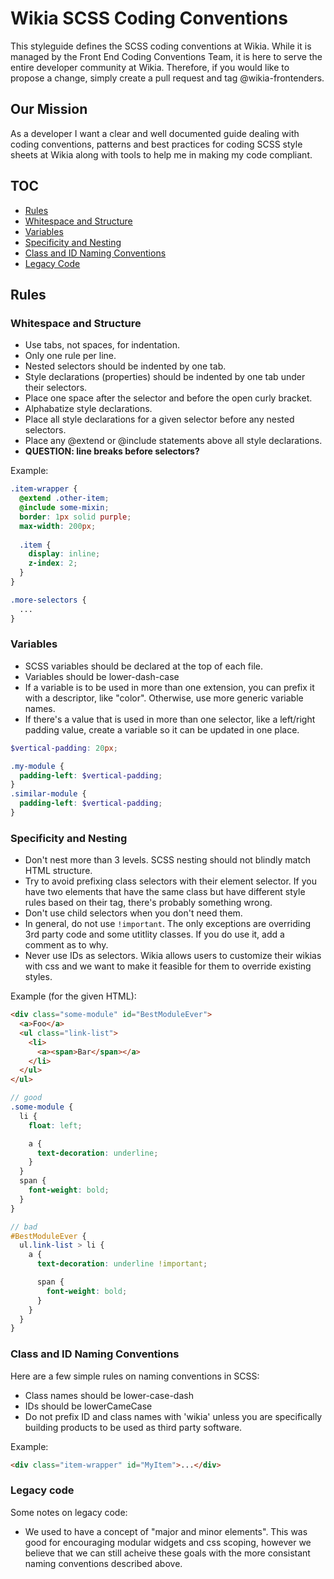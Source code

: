 # Wikia SCSS Coding Conventions

This styleguide defines the SCSS coding conventions at Wikia. While it is managed by the Front End Coding Conventions Team, it is here to serve the entire developer community at Wikia. Therefore, if you would like to propose a change, simply create a pull request and tag @wikia-frontenders.

## Our Mission

As a developer I want a clear and well documented guide dealing with coding conventions, patterns and best practices for coding SCSS style sheets at Wikia along with tools to help me in making my code compliant.

## TOC
* [Rules](#rules)
 * [Whitespace and Structure](#whitespace-and-structure)
 * [Variables](#variables)
 * [Specificity and Nesting](#specificity-and-nesting)
 * [Class and ID Naming Conventions](#class-and-id-naming-conventions)
* [Legacy Code](#legacy-code)

## Rules

### Whitespace and Structure

* Use tabs, not spaces, for indentation.
* Only one rule per line. 
* Nested selectors should be indented by one tab. 
* Style declarations (properties) should be indented by one tab under their selectors. 
* Place one space after the selector and before the open curly bracket.
* Alphabatize style declarations.
* Place all style declarations for a given selector before any nested selectors.
* Place any @extend or @include statements above all style declarations.
* **QUESTION: line breaks before selectors?**

Example:
```scss
.item-wrapper {
  @extend .other-item;
  @include some-mixin;
  border: 1px solid purple;
  max-width: 200px;
  
  .item {
    display: inline;
    z-index: 2;
  }
}

.more-selectors {
  ...
}
```

### Variables

* SCSS variables should be declared at the top of each file. 
* Variables should be lower-dash-case
* If a variable is to be used in more than one extension, you can prefix it with a descriptor, like "color". Otherwise, use more generic variable names.
* If there's a value that is used in more than one selector, like a left/right padding value, create a variable so it can be updated in one place.

```scss
$vertical-padding: 20px;

.my-module {
  padding-left: $vertical-padding;
}
.similar-module {
  padding-left: $vertical-padding;
}
```

### Specificity and Nesting

* Don't nest more than 3 levels. SCSS nesting should not blindly match HTML structure.
* Try to avoid prefixing class selectors with their element selector. If you have two elements that have the same class but have different style rules based on their tag, there's probably something wrong.
* Don't use child selectors when you don't need them.  
* In general, do not use ```!important```. The only exceptions are overriding 3rd party code and some utitlity classes. If you do use it, add a comment as to why.
* Never use IDs as selectors. Wikia allows users to customize their wikias with css and we want to make it feasible for them to override existing styles.  

Example (for the given HTML):
```html
<div class="some-module" id="BestModuleEver">
  <a>Foo</a>
  <ul class="link-list">
    <li>
      <a><span>Bar</span></a>
    </li>
  </ul>
</ul>
```
```scss
// good
.some-module {
  li {
    float: left;

    a {
      text-decoration: underline;
    }
  }
  span {
    font-weight: bold;
  }
}

// bad
#BestModuleEver {
  ul.link-list > li {
    a {
      text-decoration: underline !important; 

      span {
        font-weight: bold;
      }
    }
  }
}
```

### Class and ID Naming Conventions
Here are a few simple rules on naming conventions in SCSS:
* Class names should be lower-case-dash
* IDs should be lowerCameCase
* Do not prefix ID and class names with 'wikia' unless you are specifically building products to be used as third party software. 

Example: 
```html
<div class="item-wrapper" id="MyItem">...</div>
```
### Legacy code

Some notes on legacy code: 
* We used to have a concept of "major and minor elements". This was good for encouraging modular widgets and css scoping, however we believe that we can still acheive these goals with the more consistant naming conventions described above. 
